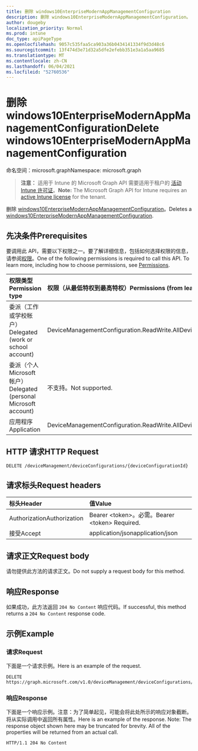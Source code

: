 ```yaml
---
title: 删除 windows10EnterpriseModernAppManagementConfiguration
description: 删除 windows10EnterpriseModernAppManagementConfiguration。
author: dougeby
localization_priority: Normal
ms.prod: intune
doc_type: apiPageType
ms.openlocfilehash: 9057c535faa5ca903a36b0434141334f9d3d48c6
ms.sourcegitcommit: 13f474d3e71d32a5dfe2efebb351e3a1a5aa9685
ms.translationtype: MT
ms.contentlocale: zh-CN
ms.lasthandoff: 06/04/2021
ms.locfileid: "52760536"
---
```

# <a name="delete-windows10enterprisemodernappmanagementconfiguration"></a><span data-ttu-id="a55d0-103">删除 windows10EnterpriseModernAppManagementConfiguration</span><span class="sxs-lookup"><span data-stu-id="a55d0-103">Delete windows10EnterpriseModernAppManagementConfiguration</span></span>

<span data-ttu-id="a55d0-104">命名空间：microsoft.graph</span><span class="sxs-lookup"><span data-stu-id="a55d0-104">Namespace: microsoft.graph</span></span>

> <span data-ttu-id="a55d0-105">**注意：** 适用于 Intune 的 Microsoft Graph API 需要适用于租户的 [活动 Intune 许可证](https://go.microsoft.com/fwlink/?linkid=839381)。</span><span class="sxs-lookup"><span data-stu-id="a55d0-105">**Note:** The Microsoft Graph API for Intune requires an [active Intune license](https://go.microsoft.com/fwlink/?linkid=839381) for the tenant.</span></span>

<span data-ttu-id="a55d0-106">删除 [windows10EnterpriseModernAppManagementConfiguration](../resources/intune-deviceconfig-windows10enterprisemodernappmanagementconfiguration.md)。</span><span class="sxs-lookup"><span data-stu-id="a55d0-106">Deletes a [windows10EnterpriseModernAppManagementConfiguration](../resources/intune-deviceconfig-windows10enterprisemodernappmanagementconfiguration.md).</span></span>

## <a name="prerequisites"></a><span data-ttu-id="a55d0-107">先决条件</span><span class="sxs-lookup"><span data-stu-id="a55d0-107">Prerequisites</span></span>
<span data-ttu-id="a55d0-p101">要调用此 API，需要以下权限之一。要了解详细信息，包括如何选择权限的信息，请参阅[权限](/graph/permissions-reference)。</span><span class="sxs-lookup"><span data-stu-id="a55d0-p101">One of the following permissions is required to call this API. To learn more, including how to choose permissions, see [Permissions](/graph/permissions-reference).</span></span>

|<span data-ttu-id="a55d0-110">权限类型</span><span class="sxs-lookup"><span data-stu-id="a55d0-110">Permission type</span></span>|<span data-ttu-id="a55d0-111">权限（从最低特权到最高特权）</span><span class="sxs-lookup"><span data-stu-id="a55d0-111">Permissions (from least to most privileged)</span></span>|
|:---|:---|
|<span data-ttu-id="a55d0-112">委派（工作或学校帐户）</span><span class="sxs-lookup"><span data-stu-id="a55d0-112">Delegated (work or school account)</span></span>|<span data-ttu-id="a55d0-113">DeviceManagementConfiguration.ReadWrite.All</span><span class="sxs-lookup"><span data-stu-id="a55d0-113">DeviceManagementConfiguration.ReadWrite.All</span></span>|
|<span data-ttu-id="a55d0-114">委派（个人 Microsoft 帐户）</span><span class="sxs-lookup"><span data-stu-id="a55d0-114">Delegated (personal Microsoft account)</span></span>|<span data-ttu-id="a55d0-115">不支持。</span><span class="sxs-lookup"><span data-stu-id="a55d0-115">Not supported.</span></span>|
|<span data-ttu-id="a55d0-116">应用程序</span><span class="sxs-lookup"><span data-stu-id="a55d0-116">Application</span></span>|<span data-ttu-id="a55d0-117">DeviceManagementConfiguration.ReadWrite.All</span><span class="sxs-lookup"><span data-stu-id="a55d0-117">DeviceManagementConfiguration.ReadWrite.All</span></span>|

## <a name="http-request"></a><span data-ttu-id="a55d0-118">HTTP 请求</span><span class="sxs-lookup"><span data-stu-id="a55d0-118">HTTP Request</span></span>
<!-- {
  "blockType": "ignored"
}
-->
``` http
DELETE /deviceManagement/deviceConfigurations/{deviceConfigurationId}
```

## <a name="request-headers"></a><span data-ttu-id="a55d0-119">请求标头</span><span class="sxs-lookup"><span data-stu-id="a55d0-119">Request headers</span></span>
|<span data-ttu-id="a55d0-120">标头</span><span class="sxs-lookup"><span data-stu-id="a55d0-120">Header</span></span>|<span data-ttu-id="a55d0-121">值</span><span class="sxs-lookup"><span data-stu-id="a55d0-121">Value</span></span>|
|:---|:---|
|<span data-ttu-id="a55d0-122">Authorization</span><span class="sxs-lookup"><span data-stu-id="a55d0-122">Authorization</span></span>|<span data-ttu-id="a55d0-123">Bearer &lt;token&gt;。必需。</span><span class="sxs-lookup"><span data-stu-id="a55d0-123">Bearer &lt;token&gt; Required.</span></span>|
|<span data-ttu-id="a55d0-124">接受</span><span class="sxs-lookup"><span data-stu-id="a55d0-124">Accept</span></span>|<span data-ttu-id="a55d0-125">application/json</span><span class="sxs-lookup"><span data-stu-id="a55d0-125">application/json</span></span>|

## <a name="request-body"></a><span data-ttu-id="a55d0-126">请求正文</span><span class="sxs-lookup"><span data-stu-id="a55d0-126">Request body</span></span>
<span data-ttu-id="a55d0-127">请勿提供此方法的请求正文。</span><span class="sxs-lookup"><span data-stu-id="a55d0-127">Do not supply a request body for this method.</span></span>

## <a name="response"></a><span data-ttu-id="a55d0-128">响应</span><span class="sxs-lookup"><span data-stu-id="a55d0-128">Response</span></span>
<span data-ttu-id="a55d0-129">如果成功，此方法返回 `204 No Content` 响应代码。</span><span class="sxs-lookup"><span data-stu-id="a55d0-129">If successful, this method returns a `204 No Content` response code.</span></span>

## <a name="example"></a><span data-ttu-id="a55d0-130">示例</span><span class="sxs-lookup"><span data-stu-id="a55d0-130">Example</span></span>

### <a name="request"></a><span data-ttu-id="a55d0-131">请求</span><span class="sxs-lookup"><span data-stu-id="a55d0-131">Request</span></span>
<span data-ttu-id="a55d0-132">下面是一个请求示例。</span><span class="sxs-lookup"><span data-stu-id="a55d0-132">Here is an example of the request.</span></span>
``` http
DELETE https://graph.microsoft.com/v1.0/deviceManagement/deviceConfigurations/{deviceConfigurationId}
```

### <a name="response"></a><span data-ttu-id="a55d0-133">响应</span><span class="sxs-lookup"><span data-stu-id="a55d0-133">Response</span></span>
<span data-ttu-id="a55d0-p102">下面是一个响应示例。注意：为了简单起见，可能会将此处所示的响应对象截断。将从实际调用中返回所有属性。</span><span class="sxs-lookup"><span data-stu-id="a55d0-p102">Here is an example of the response. Note: The response object shown here may be truncated for brevity. All of the properties will be returned from an actual call.</span></span>
``` http
HTTP/1.1 204 No Content
```




